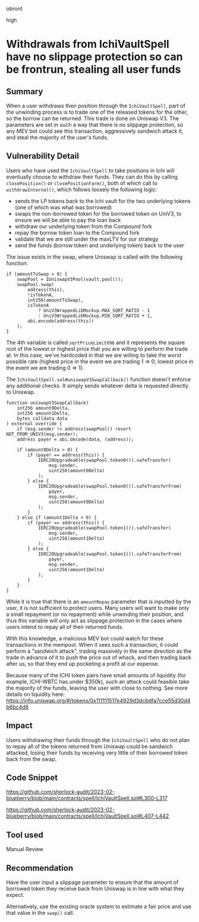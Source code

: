 obront

high

# Withdrawals from IchiVaultSpell have no slippage protection so can be frontrun, stealing all user funds

## Summary

When a user withdraws their position through the `IchiVaultSpell`, part of the unwinding process is to trade one of the released tokens for the other, so the borrow can be returned. This trade is done on Uniswap V3. The parameters are set in such a way that there is no slippage protection, so any MEV bot could see this transaction, aggressively sandwich attack it, and steal the majority of the user's funds.

## Vulnerability Detail

Users who have used the `IchiVaultSpell` to take positions in Ichi will eventually choose to withdraw their funds. They can do this by calling `closePosition()` or `closePositionFarm()`, both of which call to `withdrawInternal()`, which follows loosely the following logic:
- sends the LP tokens back to the Ichi vault for the two underlying tokens (one of which was what was borrowed)
- swaps the non-borrowed token for the borrowed token on UniV3, to ensure we will be able to pay the loan back
- withdraw our underlying token from the Compound fork
- repay the borrow token loan to the Compound fork
- validate that we are still under the maxLTV for our strategy
- send the funds (borrow token and underlying token) back to the user

The issue exists in the swap, where Uniswap is called with the following function:
```solidity
if (amountToSwap > 0) {
    swapPool = IUniswapV3Pool(vault.pool());
    swapPool.swap(
        address(this),
        !isTokenA,
        int256(amountToSwap),
        isTokenA
            ? UniV3WrappedLibMockup.MAX_SQRT_RATIO - 1 
            : UniV3WrappedLibMockup.MIN_SQRT_RATIO + 1, 
        abi.encode(address(this))
    );
}
```
The 4th variable is called `sqrtPriceLimitX96` and it represents the square root of the lowest or highest price that you are willing to perform the trade at. In this case, we've hardcoded in that we are willing to take the worst possible rate (highest price in the event we are trading 1 => 0; lowest price in the event we are trading 0 => 1). 

The `IchiVaultSpell.sol#uniswapV3SwapCallback()` function doesn't enforce any additional checks. It simply sends whatever delta is requested directly to Uniswap.
```solidity
function uniswapV3SwapCallback(
    int256 amount0Delta,
    int256 amount1Delta,
    bytes calldata data
) external override {
    if (msg.sender != address(swapPool)) revert NOT_FROM_UNIV3(msg.sender);
    address payer = abi.decode(data, (address));

    if (amount0Delta > 0) {
        if (payer == address(this)) {
            IERC20Upgradeable(swapPool.token0()).safeTransfer(
                msg.sender,
                uint256(amount0Delta)
            );
        } else {
            IERC20Upgradeable(swapPool.token0()).safeTransferFrom(
                payer,
                msg.sender,
                uint256(amount0Delta)
            );
        }
    } else if (amount1Delta > 0) {
        if (payer == address(this)) {
            IERC20Upgradeable(swapPool.token1()).safeTransfer(
                msg.sender,
                uint256(amount1Delta)
            );
        } else {
            IERC20Upgradeable(swapPool.token1()).safeTransferFrom(
                payer,
                msg.sender,
                uint256(amount1Delta)
            );
        }
    }
}
```
While it is true that there is an `amountRepay` parameter that is inputted by the user, it is not sufficient to protect users. Many users will want to make only a small repayment (or no repayment) while unwinding their position, and thus this variable will only act as slippage protection in the cases where users intend to repay all of their returned funds.

With this knowledge, a malicious MEV bot could watch for these transactions in the mempool. When it sees such a transaction, it could perform a "sandwich attack", trading massively in the same direction as the trade in advance of it to push the price out of whack, and then trading back after us, so that they end up pocketing a profit at our expense.

Because many of the ICHI token pairs have small amounts of liquidity (for example, ICHI-WBTC has under $350k), such an attack could feasible take the majority of the funds, leaving the user with close to nothing. See more details on liquidity here: https://info.uniswap.org/#/tokens/0x111111517e4929d3dcbdfa7cce55d30d4b6bc4d6

## Impact

Users withdrawing their funds through the `IchiVaultSpell` who do not plan to repay all of the tokens returned from Uniswap could be sandwich attacked, losing their funds by receiving very little of their borrowed token back from the swap.

## Code Snippet

https://github.com/sherlock-audit/2023-02-blueberry/blob/main/contracts/spell/IchiVaultSpell.sol#L300-L317

https://github.com/sherlock-audit/2023-02-blueberry/blob/main/contracts/spell/IchiVaultSpell.sol#L407-L442

## Tool used

Manual Review

## Recommendation

Have the user input a slippage parameter to ensure that the amount of borrowed token they receive back from Uniswap is in line with what they expect. 

Alternatively, use the existing oracle system to estimate a fair price and use that value in the `swap()` call.